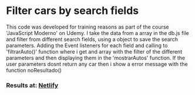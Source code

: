 # Filter cars by search fields
This code was developed for training reasons as part of the course 'JavaScript Moderno' on Udemy.
I take the data from a array in the db.js file and filter from different search fields, using a object to save the search parameters.
Adding the Event listeners for each field and calling to 'filtrarAuto()' function where i get and array with the filter of the different parameters
and then displaying them in the 'mostrarAutos' function.
If the user parameters dosnt return any car then i show a error message with the function noResultado()

### Results at: <a href="https://hopeful-booth-d7cbe8.netlify.app/">Netlify</a>